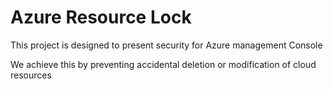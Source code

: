 # Azure Resource Lock
This project is designed to present security for Azure management Console

We achieve this by preventing accidental deletion or modification of cloud resources
